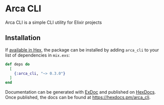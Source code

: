 # Arca CLI

Arca CLI is a simple CLI utility for Elixir projects

## Installation

If [available in Hex](https://hex.pm/docs/publish), the package can be installed
by adding `arca_cli` to your list of dependencies in `mix.exs`:

```elixir
def deps do
  [
    {:arca_cli, "~> 0.3.0"}
  ]
end
```

Documentation can be generated with [ExDoc](https://github.com/elixir-lang/ex_doc)
and published on [HexDocs](https://hexdocs.pm). Once published, the docs can
be found at <https://hexdocs.pm/arca_cli>.

